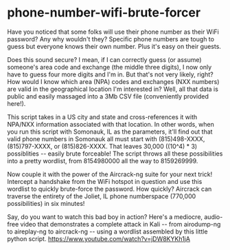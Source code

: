 # phone-number-wifi-brute-forcer
Have you noticed that some folks will use their phone number as their WiFi password? Any why wouldn't they? Specific phone numbers are tough to guess but everyone knows their own number. Plus it's easy on their guests.

Does this sound secure? I mean, if I can correctly guess (or assume) someone's area code and exchange (the middle three digits), I now only have to guess four more digits and I'm in. But that's not very likely, right? How would I know which area (NPA) codes and exchanges (NXX numbers) are valid in the geographical location I'm interested in? Well, all that data is public and easily massaged into a 3Mb CSV file (conveniently provided here!).

This script takes in a US city and state and cross-references it with NPA/NXX information associated with that location. In other words, when you run this script with Somonauk, IL as the parameters, it'll find out that valid phone numbers in Somonauk all must start with (815)498-XXXX, (815)797-XXXX, or (815)826-XXXX. That leaves 30,000 ((10^4) * 3) possiblities -- easily brute forceable! The script throws all these possibilities into a pretty wordlist, from 8154980000 all the way to 8159269999.

Now couple it with the power of the Aircrack-ng suite for your next trick! Intercept a handshake from the WiFi hotspot in question and use this wordlist to quickly brute-force the password. How quickly? Aircrack can traverse the entirety of the Joliet, IL phone numberspace (770,000 possibilities) in six minutes!

Say, do you want to watch this bad boy in action? Here's a mediocre, audio-free video that demonstrates a complete attack in Kali -- from airodump-ng to aireplay-ng to aircrack-ng -- using a wordlist assembled by this little python script.
https://www.youtube.com/watch?v=jDW8KYKh1jA
